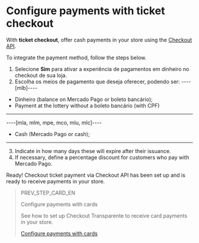 # Configure payments with ticket checkout

With **ticket checkout**, offer cash payments in your store using the [Checkout API](/developers/en/guides/checkout-api/landing).

To integrate the payment method, follow the steps below.

1. Selecione **Sim** para ativar a experiência de pagamentos em dinheiro no checkout de sua loja.
2. Escolha os meios de pagamento que deseja oferecer, podendo ser: 
 ----[mlb]---- 
 * Dinheiro (balance on Mercado Pago or boleto bancário); 
 * Payment at the lottery without a boleto bancário (with CPF)
 ------------ 
 ----[mla, mlm, mpe, mco, mlu, mlc]---- 
 * Cash (Mercado Pago or cash);
 ------------
3. Indicate in how many days these will expire after their issuance.
4. If necessary, define a percentage discount for customers who pay with Mercado Pago.

Ready! Checkout ticket payment via Checkout API has been set up and is ready to receive payments in your store.

> PREV_STEP_CARD_EN
>
> Configure payments with cards
>
> See how to set up Checkout Transparente to receive card payments in your store.
>
> [Configure payments with cards](/developers/en/docs/prestashop/payment-configuration/checkout-api/cards)